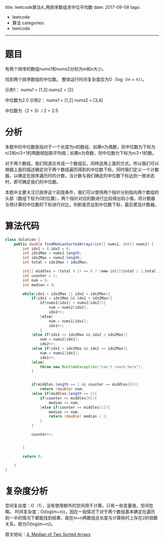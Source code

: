 title: leetcode算法4_两排序数组求中位平均数
date: 2017-09-08
tags:
 - leetcode
 - 算法
categories:
 - leetcode
---

# 题目

有两个排序的数组nums1和nums2分别为m和n大小。

找到两个排序数组的中位数。 整体运行时间复杂度应为O（log（m + n））。

示例1：
nums1 = [1,3]
nums2 = [2]

中位数为2.0
示例2：
nums1 = [1,2]
nums2 = [3,4]

中位数为（2 + 3）/ 2 = 2.5

<!-- more -->

# 分析

本题中的中位数是指对于一个长度为n的数组，如果n为偶数，则中位数为下标为n/2和n/2+1的两数相加取平均值；如果n为奇数，则中位数为下标为n/2+1的数。

对于两个数组，我们知道合并成一个数组后，同样适用上面的方式。所以我们可以根据上面的描述确定对于两个数组遍历得到的中位数下标，同时我们定义一个计数器，以确定在按序遍历时的计数，当计数与我们确定的中位数下标达到一致状态时，即可确定我们的中位数。

本题中主要关注已排序这个前提条件，我们可以使用两个指针分别指向两个数组的头部（数组下标为0的位置），两个指针对应的数进行比较得出较小值，将计数器与预计算的中位数的下标进行对比，判断是否达到中位数下标，最后累加计数器。

# 算法代码

```java
class Solution {
    public double findMedianSortedArrays(int[] nums1, int[] nums2) {
        int idx1 = 0,idx2 = 0;
        int idx1Max = nums1.length;
        int idx2Max = nums2.length;
        int total = idx1Max + idx2Max;

        int[] middles = (total % 2) == 0 ? (new int[]{total / 2,total / 2 + 1} ) : (new int[]{total / 2 + 1});
        int counter = 1;
        int num = 0;
        int median = 0;

        while(idx1 < idx1Max || idx2 < idx2Max){
            if(idx1 < idx1Max && idx2 < idx2Max){
                if(nums1[idx1] > nums2[idx2]){
                    num = nums2[idx2];
                    idx2++;
                }else{
                    num = nums1[idx1];
                    idx1++;
                }
            }else if(idx1 >= idx1Max && idx2 < idx2Max){
                num = nums2[idx2];
                idx2++;
            }else if(idx1 < idx1Max && idx2 >= idx2Max){
                num = nums1[idx1];
                idx1++;
            }else{
                throw new RuntimeException("can't reach here");
            }


            if(middles.length == 1 && counter == middles[0]){
                return (double) num;
            }else if(middles.length == 2){
                if(counter == middles[0]){
                    median += num;
                }else if(counter == middles[1]){
                    median += num;
                    return (double) median / 2;
                }
            }

            counter++;


        }

        return 0;

    }
}
```

# 复杂度分析

空间复杂度：O（1），没有使用额外的空间用于计算，只有一些变量值，空间忽略。
时间复杂度：O(log(m+n))，因在一般情况下对于两个数组基本确定在遍历到一半的情况下都能找到结果，故在m+n两数组总长度与计算耗时上存在2的倍数关系，故为O(log(m+n))。

原文地址：[4. Median of Two Sorted Arrays](https://leetcode.com/problems/median-of-two-sorted-arrays/description/)
